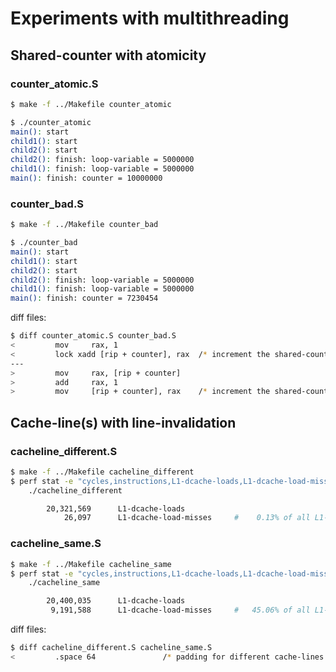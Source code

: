 
Experiments with multithreading
===============================

## Shared-counter with atomicity

### counter_atomic.S

```sh
$ make -f ../Makefile counter_atomic

$ ./counter_atomic
main(): start
child1(): start
child2(): start
child2(): finish: loop-variable = 5000000
child1(): finish: loop-variable = 5000000
main(): finish: counter = 10000000
```

### counter_bad.S

```sh
$ make -f ../Makefile counter_bad

$ ./counter_bad
main(): start
child1(): start
child2(): start
child2(): finish: loop-variable = 5000000
child1(): finish: loop-variable = 5000000
main(): finish: counter = 7230454
```

diff files:

```sh
$ diff counter_atomic.S counter_bad.S
<         mov     rax, 1
<         lock xadd [rip + counter], rax  /* increment the shared-counter */
---
>         mov     rax, [rip + counter]
>         add     rax, 1
>         mov     [rip + counter], rax    /* increment the shared-counter */
```



## Cache-line(s) with line-invalidation

### cacheline_different.S

```sh
$ make -f ../Makefile cacheline_different
$ perf stat -e "cycles,instructions,L1-dcache-loads,L1-dcache-load-misses" \
    ./cacheline_different

        20,321,569      L1-dcache-loads
            26,097      L1-dcache-load-misses     #    0.13% of all L1-dcache accesses
```


### cacheline_same.S

```sh
$ make -f ../Makefile cacheline_same
$ perf stat -e "cycles,instructions,L1-dcache-loads,L1-dcache-load-misses" \
    ./cacheline_same

        20,400,035      L1-dcache-loads
         9,191,588      L1-dcache-load-misses     #   45.06% of all L1-dcache accesses
```

diff files:

```sh
$ diff cacheline_different.S cacheline_same.S
<         .space 64               /* padding for different cache-lines */
```
